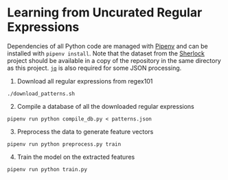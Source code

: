 # Learning from Uncurated Regular Expressions

Dependencies of all Python code are managed with [Pipenv](https://pipenv.pypa.io/en/latest/) and can be installed with `pipenv install`.
Note that the dataset from the [Sherlock](https://github.com/mitmedialab/sherlock-project) project should be available in a copy of the repository in the same directory as this project.
[`jq`](https://jqlang.github.io/jq/) is also required for some JSON processing.

1. Download all regular expressions from regex101

`./download_patterns.sh`

2. Compile a database of all the downloaded regular expressions

`pipenv run python compile_db.py < patterns.json`

3. Preprocess the data to generate feature vectors

`pipenv run python preprocess.py train`

4. Train the model on the extracted features

`pipenv run python train.py`
